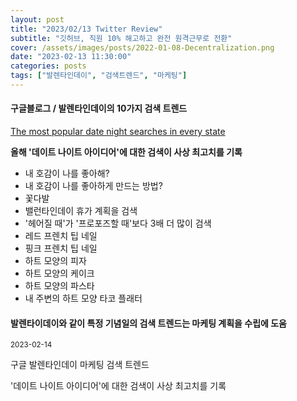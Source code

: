 ```yaml
---
layout: post
title: "2023/02/13 Twitter Review"
subtitle: "깃허브, 직원 10% 해고하고 완전 원격근무로 전환"
cover: /assets/images/posts/2022-01-08-Decentralization.png
date: "2023-02-13 11:30:00"
categories: posts
tags: ["발렌타인데이", "검색트렌드", "마케팅"]
---
```


<div class="row mb-3">
    <div class="col-xl-5 col-lg-12">
        <div class="card">
            <h4 class="mb-3 card-title">구글블로그 / 발렌타인데이의 10가지 검색 트렌드</h4>
            <p class="mb-3 card-body">
                <a href="https://blog.google/products/search/valentines-day-google-search-trends/">The most popular date night searches in every state</a>
            </p>
            <p class="mb-3 card-body">
                <b>올해 '데이트 나이트 아이디어'에 대한 검색이 사상 최고치를 기록</b>
            </p>
            <p class="mb-3 card-body">
                <ul>
                    <li>내 호감이 나를 좋아해?</li>
                    <li>내 호감이 나를 좋아하게 만드는 방법?</li>
                    <li>꽃다발</li>
                    <li>밸런타인데이 휴가 계획을 검색</li>
                    <li>'헤어질 때'가 '프로포즈할 때'보다 3배 더 많이 검색</li>
                    <li>레드 프렌치 팁 네일</li>
                    <li>핑크 프렌치 팁 네일</li>
                    <li>하트 모양의 피자</li>
                    <li>하트 모양의 케이크</li>
                    <li>하트 모양의 파스타</li>
                    <li>내 주변의 하트 모양 타코 플래터</li>
                </ul>
            </p>
        </div>
    </div>
    <div class="col-xl-7 col-lg-12 px-3">
        <h4 class="mb-3">
            발렌타이데이와 같이 특정 기념일의 검색 트렌드는 마케팅 계획을 수립에 도움
        </h4>
        <p class="mb-3">
            <small>2023-02-14</small>
        </p>
        <p class="mb-3">
            <span class="badge badge-outline-secondary">구글</span>
            <span class="badge badge-outline-secondary">발렌타인데이</span>
            <span class="badge badge-outline-secondary">마케팅</span>
            <span class="badge badge-outline-secondary">검색</span>
            <span class="badge badge-outline-secondary">트렌드</span>
        </p>
        <p class="mb-3">
            '데이트 나이트 아이디어'에 대한 검색이 사상 최고치를 기록
        </p>
    </div>
</div>